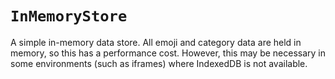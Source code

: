 # `InMemoryStore`

A simple in-memory data store. All emoji and category data are held in memory, so this has a performance cost. However, this may be necessary in some environments (such as iframes) where IndexedDB is not available.
